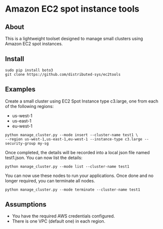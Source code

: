 # Amazon EC2 spot instance tools

## About

This is a lightweight toolset designed to manage small clusters using Amazon EC2 spot instances.

## Install

```
sudo pip install boto3
git clone https://github.com/distributed-sys/ec2tools
``` 

## Examples

Create a small cluster using EC2 Spot Instance type c3.large, one from each of the following regions:
* us-west-1
* us-east-1
* eu-west-1

```
python manage_cluster.py --mode insert --cluster-name test1 \
--region us-west-1,us-east-1,eu-west-1 --instance-type c3.large --security-group my-sg
```

Once completed, the details will be recorded into a local json file named test1.json. You can now list the details:
```
python manage_cluster.py --mode list --cluster-name test1
```

You can now use these nodes to run your applications. Once done and no longer required, you can terminate all nodes.
```
python manage_cluster.py --mode terminate --cluster-name test1
```

## Assumptions
* You have the required AWS credentials configured.
* There is one VPC (default one) in each region.
